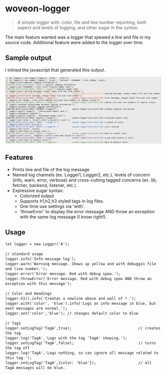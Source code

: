 # woveon-logger
> A simple logger with: color, file and line number reporting, both aspect and levels of logging, and other sugar in the syntax.

The main feature wanted was a logger that spewed a line and file in my source code. Additional feature were added to the logger over time.

## Sample output

I inlined the javascript that generated this output.

![Sample logger output (from mocha test)](img/sampleoutput.png?raw=true "Sample Logger Output")


## Features

* Prints line and file of the log message
* Named log channels (ex. Logger1, Logger2, etc.), levels of concern (info, warn, error, verbose) and cross-cutting tagged concerns (ex. lib, fetcher, backend, listener, etc.). 
* Expressive sugar syntax:
  * Colorized output
  * Supports h1,h2,h3 styled tags in log files.
  * One time use settings via 'with'.
  * 'throwError' to display the error message AND throw an exception with the same log message (I know right!).


## Usage

    let logger = new Logger('A');
    
    // standard usage
    logger.info('Info message log');
    logger.warn('Warning message. Shows up yellow and with debuggin file and line number.');
    logger.error('Error message. Red with debug spew.');
    logger.throwError('Error message. Red with debug spew AND throw an exception with this message');
    
    // Color and Headings
    logger.h1().info('Creates a newline above and wall of *.');
    logger.with('color', 'blue').info('Logs an info message in blue, but next messages are normal.');
    logger.set('color','blue'); // changes default color to blue
    
    // Tags
    logger.setLogTag('TagA',true);                              // creates the tag
    logger.log('TagA','Logs with the tag 'TagA' showing.');
    logger.setLogTag('TagA',false);                             // turns the tag off
    logger.log('TagA','Logs nothing, so can ignore all message related to this tag.');
    logger.setLogTag('TagA',{color: 'blue'});                   // all TagA messages will be blue.
 
    
